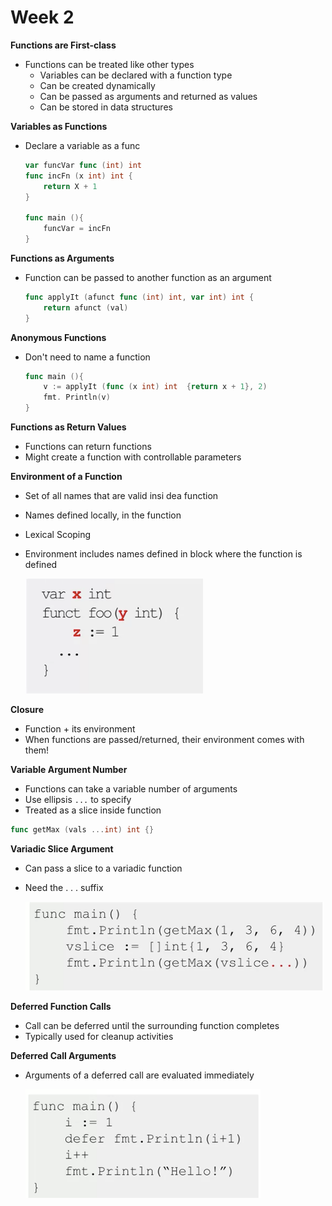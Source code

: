 # Week 2

**Functions are First-class**

- Functions can be treated like other types
    - Variables can be declared with a function type
    - Can be created dynamically
    - Can be passed as arguments and returned as values
    - Can be stored in data structures

**Variables as Functions**

- Declare a variable as a func

    ```go
    var funcVar func (int) int 
    func incFn (x int) int {
    	return X + 1
    }

    func main (){
    	funcVar = incFn
    }
    ```

**Functions as Arguments**

- Function can be passed to another function as an argument

    ```go
    func applyIt (afunct func (int) int, var int) int {
    	return afunct (val)
    }
    ```

**Anonymous Functions**

- Don't need to name a function

    ```go
    func main (){
    	v := applyIt (func (x int) int	{return x + 1}, 2)
    	fmt. Println(v)
    }
    ```

**Functions as Return Values**

- Functions can return functions
- Might create a function with controllable parameters

**Environment of a Function**

- Set of all names that are valid insi dea function
- Names defined locally, in the function
- Lexical Scoping
- Environment includes names defined in block where the function is defined

    ![Week%202%20bed37b247beb4e2681b4c3670e7848c6/Screen_Shot_2020-11-15_at_4.18.14_PM.png](Week%202%20bed37b247beb4e2681b4c3670e7848c6/Screen_Shot_2020-11-15_at_4.18.14_PM.png)

**Closure**

- Function + its environment
- When functions are passed/returned, their environment comes with them!

**Variable Argument Number**

- Functions can take a variable number of arguments
- Use ellipsis `...` to specify
- Treated as a slice inside function

```go
func getMax (vals ...int) int {}
```

**Variadic Slice Argument**

- Can pass a slice to a variadic function
- Need the . . . suffix

    ![Week%202%20bed37b247beb4e2681b4c3670e7848c6/Screen_Shot_2020-11-15_at_4.22.39_PM.png](Week%202%20bed37b247beb4e2681b4c3670e7848c6/Screen_Shot_2020-11-15_at_4.22.39_PM.png)

**Deferred Function Calls**

- Call can be deferred until the surrounding function completes
- Typically used for cleanup activities

**Deferred Call Arguments**

- Arguments of a deferred call are evaluated immediately

    ![Week%202%20bed37b247beb4e2681b4c3670e7848c6/Screen_Shot_2020-11-15_at_4.24.07_PM.png](Week%202%20bed37b247beb4e2681b4c3670e7848c6/Screen_Shot_2020-11-15_at_4.24.07_PM.png)